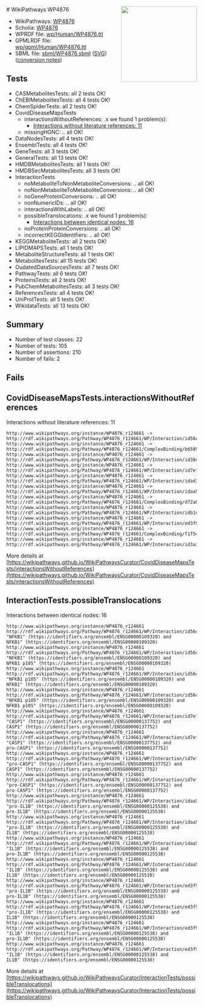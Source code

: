 <img style="float: right; width: 200px" src="../logo.png" />
# WikiPathways WP4876

* WikiPathways: [WP4876](https://identifiers.org/wikipathways:WP4876)
* Scholia: [WP4876](https://scholia.toolforge.org/wikipathways/WP4876)
* WPRDF file: [wp/Human/WP4876.ttl](../wp/Human/WP4876.ttl)
* GPMLRDF file: [wp/gpml/Human/WP4876.ttl](../wp/gpml/Human/WP4876.ttl)
* SBML file: [sbml/WP4876.sbml](../sbml/WP4876.sbml) ([SVG](../sbml/WP4876.svg)) ([conversion notes](../sbml/WP4876.txt))

## Tests
* CASMetabolitesTests: all 2 tests OK!
* ChEBIMetabolitesTests: all 4 tests OK!
* ChemSpiderTests: all 2 tests OK!
* CovidDiseaseMapsTests
    * interactionsWithoutReferences: .x we found 1 problem(s):
        * [Interactions without literature references: 11](#9701cce2)
    * missingHGNC: .. all OK!
* DataNodesTests: all 4 tests OK!
* EnsemblTests: all 4 tests OK!
* GeneTests: all 3 tests OK!
* GeneralTests: all 13 tests OK!
* HMDBMetabolitesTests: all 1 tests OK!
* HMDBSecMetabolitesTests: all 3 tests OK!
* InteractionTests
    * noMetaboliteToNonMetaboliteConversions: .. all OK!
    * noNonMetaboliteToMetaboliteConversions: .. all OK!
    * noGeneProteinConversions: .. all OK!
    * nonNumericIDs: .. all OK!
    * interactionsWithLabels: .. all OK!
    * possibleTranslocations: .x we found 1 problem(s):
        * [Interactions between identical nodes: 16](#661ebef0)
    * noProteinProteinConversions: .. all OK!
    * incorrectKEGGIdentifiers: .. all OK!
* KEGGMetaboliteTests: all 2 tests OK!
* LIPIDMAPSTests: all 1 tests OK!
* MetaboliteStructureTests: all 1 tests OK!
* MetabolitesTests: all 15 tests OK!
* OudatedDataSourcesTests: all 7 tests OK!
* PathwayTests: all 6 tests OK!
* ProteinsTests: all 2 tests OK!
* PubChemMetabolitesTests: all 3 tests OK!
* ReferencesTests: all 4 tests OK!
* UniProtTests: all 5 tests OK!
* WikidataTests: all 13 tests OK!


## Summary

* Number of test classes: 22
* Number of tests: 105
* Number of assertions: 210
* Number of fails: 2

## Fails

<a name="9701cce2" />

## CovidDiseaseMapsTests.interactionsWithoutReferences

Interactions without literature references: 11
```
http://www.wikipathways.org/instance/WP4876_r124661 -> http://rdf.wikipathways.org/Pathway/WP4876_r124661/WP/Interaction/id56c2671f
http://www.wikipathways.org/instance/WP4876_r124661 -> http://rdf.wikipathways.org/Pathway/WP4876_r124661/ComplexBinding/b6589
http://www.wikipathways.org/instance/WP4876_r124661 -> http://rdf.wikipathways.org/Pathway/WP4876_r124661/WP/Interaction/id38c72c84
http://www.wikipathways.org/instance/WP4876_r124661 -> http://rdf.wikipathways.org/Pathway/WP4876_r124661/WP/Interaction/id7ef1c6cf
http://www.wikipathways.org/instance/WP4876_r124661 -> http://rdf.wikipathways.org/Pathway/WP4876_r124661/WP/Interaction/idad3dc034
http://www.wikipathways.org/instance/WP4876_r124661 -> http://rdf.wikipathways.org/Pathway/WP4876_r124661/WP/Interaction/idaa5a11ed
http://www.wikipathways.org/instance/WP4876_r124661 -> http://rdf.wikipathways.org/Pathway/WP4876_r124661/ComplexBinding/d72a0
http://www.wikipathways.org/instance/WP4876_r124661 -> http://rdf.wikipathways.org/Pathway/WP4876_r124661/WP/Interaction/idb1ca554
http://www.wikipathways.org/instance/WP4876_r124661 -> http://rdf.wikipathways.org/Pathway/WP4876_r124661/WP/Interaction/ed3f9
http://www.wikipathways.org/instance/WP4876_r124661 -> http://rdf.wikipathways.org/Pathway/WP4876_r124661/ComplexBinding/f1f54
http://www.wikipathways.org/instance/WP4876_r124661 -> http://rdf.wikipathways.org/Pathway/WP4876_r124661/WP/Interaction/id3a35678b
```

More details at [https://wikipathways.github.io/WikiPathwaysCurator/CovidDiseaseMapsTests/interactionsWithoutReferences](https://wikipathways.github.io/WikiPathwaysCurator/CovidDiseaseMapsTests/interactionsWithoutReferences)

<a name="661ebef0" />

## InteractionTests.possibleTranslocations

Interactions between identical nodes: 16
```
http://www.wikipathways.org/instance/WP4876_r124661 http://rdf.wikipathways.org/Pathway/WP4876_r124661/WP/Interaction/id56c2671f "NFKB1" (https://identifiers.org/ensembl/ENSG00000109320) and 
NFKB1" (https://identifiers.org/ensembl/ENSG00000109320)
http://www.wikipathways.org/instance/WP4876_r124661 http://rdf.wikipathways.org/Pathway/WP4876_r124661/WP/Interaction/id56c2671f "NFKB1" (https://identifiers.org/ensembl/ENSG00000109320) and 
NFKB1 p105" (https://identifiers.org/ensembl/ENSG00000109320)
http://www.wikipathways.org/instance/WP4876_r124661 http://rdf.wikipathways.org/Pathway/WP4876_r124661/WP/Interaction/id56c2671f "NFKB1 p105" (https://identifiers.org/ensembl/ENSG00000109320) and 
NFKB1" (https://identifiers.org/ensembl/ENSG00000109320)
http://www.wikipathways.org/instance/WP4876_r124661 http://rdf.wikipathways.org/Pathway/WP4876_r124661/WP/Interaction/id56c2671f "NFKB1 p105" (https://identifiers.org/ensembl/ENSG00000109320) and 
NFKB1 p105" (https://identifiers.org/ensembl/ENSG00000109320)
http://www.wikipathways.org/instance/WP4876_r124661 http://rdf.wikipathways.org/Pathway/WP4876_r124661/WP/Interaction/id7ef1c6cf "CASP1" (https://identifiers.org/ensembl/ENSG00000137752) and 
CASP1" (https://identifiers.org/ensembl/ENSG00000137752)
http://www.wikipathways.org/instance/WP4876_r124661 http://rdf.wikipathways.org/Pathway/WP4876_r124661/WP/Interaction/id7ef1c6cf "CASP1" (https://identifiers.org/ensembl/ENSG00000137752) and 
pro-CASP1" (https://identifiers.org/ensembl/ENSG00000137752)
http://www.wikipathways.org/instance/WP4876_r124661 http://rdf.wikipathways.org/Pathway/WP4876_r124661/WP/Interaction/id7ef1c6cf "pro-CASP1" (https://identifiers.org/ensembl/ENSG00000137752) and 
CASP1" (https://identifiers.org/ensembl/ENSG00000137752)
http://www.wikipathways.org/instance/WP4876_r124661 http://rdf.wikipathways.org/Pathway/WP4876_r124661/WP/Interaction/id7ef1c6cf "pro-CASP1" (https://identifiers.org/ensembl/ENSG00000137752) and 
pro-CASP1" (https://identifiers.org/ensembl/ENSG00000137752)
http://www.wikipathways.org/instance/WP4876_r124661 http://rdf.wikipathways.org/Pathway/WP4876_r124661/WP/Interaction/idaa5a11ed "pro-IL1B" (https://identifiers.org/ensembl/ENSG00000125538) and 
pro-IL1B" (https://identifiers.org/ensembl/ENSG00000125538)
http://www.wikipathways.org/instance/WP4876_r124661 http://rdf.wikipathways.org/Pathway/WP4876_r124661/WP/Interaction/idaa5a11ed "pro-IL1B" (https://identifiers.org/ensembl/ENSG00000125538) and 
IL1B" (https://identifiers.org/ensembl/ENSG00000125538)
http://www.wikipathways.org/instance/WP4876_r124661 http://rdf.wikipathways.org/Pathway/WP4876_r124661/WP/Interaction/idaa5a11ed "IL1B" (https://identifiers.org/ensembl/ENSG00000125538) and 
pro-IL1B" (https://identifiers.org/ensembl/ENSG00000125538)
http://www.wikipathways.org/instance/WP4876_r124661 http://rdf.wikipathways.org/Pathway/WP4876_r124661/WP/Interaction/idaa5a11ed "IL1B" (https://identifiers.org/ensembl/ENSG00000125538) and 
IL1B" (https://identifiers.org/ensembl/ENSG00000125538)
http://www.wikipathways.org/instance/WP4876_r124661 http://rdf.wikipathways.org/Pathway/WP4876_r124661/WP/Interaction/ed3f9 "pro-IL1B" (https://identifiers.org/ensembl/ENSG00000125538) and 
pro-IL1B" (https://identifiers.org/ensembl/ENSG00000125538)
http://www.wikipathways.org/instance/WP4876_r124661 http://rdf.wikipathways.org/Pathway/WP4876_r124661/WP/Interaction/ed3f9 "pro-IL1B" (https://identifiers.org/ensembl/ENSG00000125538) and 
IL1B" (https://identifiers.org/ensembl/ENSG00000125538)
http://www.wikipathways.org/instance/WP4876_r124661 http://rdf.wikipathways.org/Pathway/WP4876_r124661/WP/Interaction/ed3f9 "IL1B" (https://identifiers.org/ensembl/ENSG00000125538) and 
pro-IL1B" (https://identifiers.org/ensembl/ENSG00000125538)
http://www.wikipathways.org/instance/WP4876_r124661 http://rdf.wikipathways.org/Pathway/WP4876_r124661/WP/Interaction/ed3f9 "IL1B" (https://identifiers.org/ensembl/ENSG00000125538) and 
IL1B" (https://identifiers.org/ensembl/ENSG00000125538)
```

More details at [https://wikipathways.github.io/WikiPathwaysCurator/InteractionTests/possibleTranslocations](https://wikipathways.github.io/WikiPathwaysCurator/InteractionTests/possibleTranslocations)

